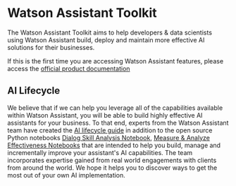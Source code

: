 # Watson Assistant Toolkit

The Watson Assistant Toolkit aims to help developers & data scientists using Watson Assistant build, deploy and maintain more effective AI solutions for their businesses.

If this is the first time you are accessing Watson Assistant features, please access the [official product documentation](https://cloud.ibm.com/docs/services/assistant)

## AI Lifecycle
We believe that if we can help you leverage all of the capabilities available within Watson Assistant, you will be able to build highly effective AI assistants for your business. To that end, experts from the Watson Assistant team have created the [AI lifecycle guide](https://github.com/watson-developer-cloud/assistant-toolkit/tree/master/ai-lifecycle) in addition to the open source Python notebooks [Dialog Skill Analysis Notebook](https://github.com/watson-developer-cloud/assistant-dialog-skill-analysis), [Measure & Analyze Effectiveness Notebooks](https://github.com/watson-developer-cloud/assistant-improve-recommendations-notebook) that are intended to help you build, manage and incrementally improve your assistant's AI capabilities. The team incorporates expertise gained from real world engagements with clients from around the world. We hope it helps you to discover ways to get the most out of your own AI implementation.
